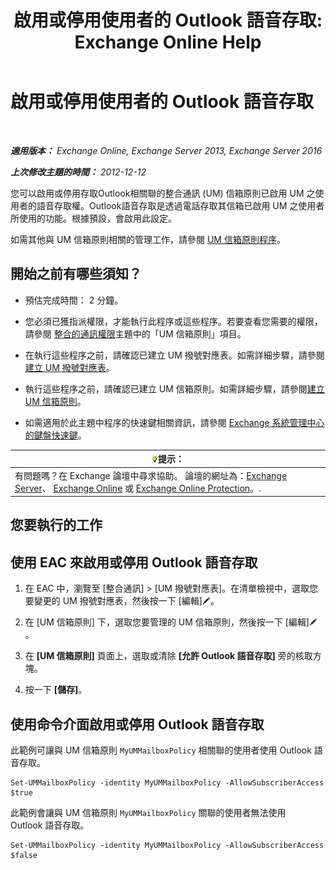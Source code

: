 ﻿---
title: '啟用或停用使用者的 Outlook 語音存取: Exchange Online Help'
TOCTitle: 啟用或停用使用者的 Outlook 語音存取
ms:assetid: c0c244a0-ad2f-4adf-bc1f-1d55fd7ea2d5
ms:mtpsurl: https://technet.microsoft.com/zh-tw/library/Dd351106(v=EXCHG.150)
ms:contentKeyID: 52062404
ms.date: 05/23/2018
mtps_version: v=EXCHG.150
ms.translationtype: MT
---

# 啟用或停用使用者的 Outlook 語音存取

 

_**適用版本：** Exchange Online, Exchange Server 2013, Exchange Server 2016_

_**上次修改主題的時間：** 2012-12-12_

您可以啟用或停用存取Outlook相關聯的整合通訊 (UM) 信箱原則已啟用 UM 之使用者的語音存取權。Outlook語音存取是透過電話存取其信箱已啟用 UM 之使用者所使用的功能。根據預設，會啟用此設定。

如需其他與 UM 信箱原則相關的管理工作，請參閱 [UM 信箱原則程序](um-mailbox-policy-procedures-exchange-2013-help.md)。

## 開始之前有哪些須知？

  - 預估完成時間： 2 分鐘。

  - 您必須已獲指派權限，才能執行此程序或這些程序。若要查看您需要的權限，請參閱 [整合的通訊權限](unified-messaging-permissions-exchange-2013-help.md)主題中的「UM 信箱原則」項目。

  - 在執行這些程序之前，請確認已建立 UM 撥號對應表。如需詳細步驟，請參閱[建立 UM 撥號對應表](create-a-um-dial-plan-exchange-2013-help.md)。

  - 執行這些程序之前，請確認已建立 UM 信箱原則。如需詳細步驟，請參閱[建立 UM 信箱原則](create-a-um-mailbox-policy-exchange-2013-help.md)。

  - 如需適用於此主題中程序的快速鍵相關資訊，請參閱 [Exchange 系統管理中心的鍵盤快速鍵](keyboard-shortcuts-in-the-exchange-admin-center-exchange-online-protection-help.md)。

<table>
<thead>
<tr class="header">
<th><img src="images/Bb124558.tip(EXCHG.150).gif" title="提示" alt="提示" />提示：</th>
</tr>
</thead>
<tbody>
<tr class="odd">
<td>有問題嗎？在 Exchange 論壇中尋求協助。 論壇的網址為：<a href="https://go.microsoft.com/fwlink/p/?linkid=60612">Exchange Server</a>、 <a href="https://go.microsoft.com/fwlink/p/?linkid=267542">Exchange Online</a> 或 <a href="https://go.microsoft.com/fwlink/p/?linkid=285351">Exchange Online Protection</a>。.</td>
</tr>
</tbody>
</table>


## 您要執行的工作

## 使用 EAC 來啟用或停用 Outlook 語音存取

1.  在 EAC 中，瀏覽至 \[整合通訊\] \> \[UM 撥號對應表\]。在清單檢視中，選取您要變更的 UM 撥號對應表，然後按一下 \[編輯\]![編輯圖示](images/JJ218640.6f53ccb2-1f13-4c02-bea0-30690e6ea71d(EXCHG.150).gif "編輯圖示")。

2.  在 \[UM 信箱原則\] 下，選取您要管理的 UM 信箱原則，然後按一下 \[編輯\]![編輯圖示](images/JJ218640.6f53ccb2-1f13-4c02-bea0-30690e6ea71d(EXCHG.150).gif "編輯圖示")。

3.  在 **\[UM 信箱原則\]** 頁面上，選取或清除 **\[允許 Outlook 語音存取\]** 旁的核取方塊。

4.  按一下 **\[儲存\]**。

## 使用命令介面啟用或停用 Outlook 語音存取

此範例可讓與 UM 信箱原則 `MyUMMailboxPolicy` 相關聯的使用者使用 Outlook 語音存取。

    Set-UMMailboxPolicy -identity MyUMMailboxPolicy -AllowSubscriberAccess $true

此範例會讓與 UM 信箱原則 `MyUMMailboxPolicy` 關聯的使用者無法使用 Outlook 語音存取。

    Set-UMMailboxPolicy -identity MyUMMailboxPolicy -AllowSubscriberAccess $false

